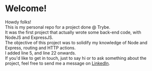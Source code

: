 # Welcome!

Howdy folks!
<br>
This is my personal repo for a project done @ Trybe. <br> It was the first project that actually wrote some back-end code, with NodeJS and ExpressJS.
<br>
The objective of this project was to solidify my knowledge of Node and Express, routing and HTTP actions.
<br>
I added line 5, and line 22 onwards.
<br>
If you'd like to get in touch, just to say hi or to ask something about the project, feel free to send me a message on [LinkedIn](https://www.linkedin.com/in/otavio-cantareli/).
